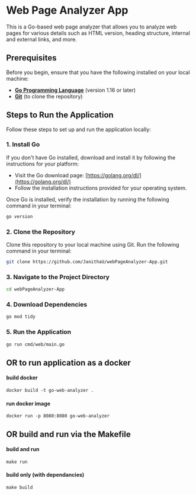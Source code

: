 # Web Page Analyzer App

This is a Go-based web page analyzer that allows you to analyze web pages for various details such as HTML version, heading structure, internal and external links, and more.

## Prerequisites

Before you begin, ensure that you have the following installed on your local machine:

- **[Go Programming Language](https://golang.org/dl/)** (version 1.16 or later)
- **[Git](https://git-scm.com/)** (to clone the repository)

## Steps to Run the Application

Follow these steps to set up and run the application locally:

### 1. Install Go

If you don't have Go installed, download and install it by following the instructions for your platform:

- Visit the Go download page: [https://golang.org/dl/](https://golang.org/dl/)
- Follow the installation instructions provided for your operating system.

Once Go is installed, verify the installation by running the following command in your terminal:

```bash
go version
```


### 2. Clone the Repository
Clone this repository to your local machine using Git. Run the following command in your terminal:

```bash
git clone https://github.com/JanithaU/webPageAnalyzer-App.git
```

### 3. Navigate to the Project Directory
``` bash
cd webPageAnalyzer-App
```
### 4. Download Dependencies
``` bash
go mod tidy
```


### 5. Run the Application
```bash
go run cmd/web/main.go
```

## OR to run application as a docker
#### build docker 
```
docker build -t go-web-analyzer .
```

#### run docker image
 ``` 
 docker run -p 8080:8080 go-web-analyzer
 ```

## OR build and run via the Makefile
#### build and run 
```
make run
```

#### build only (with dependancies)
```
make build
```
